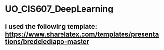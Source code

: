 # UO_CIS607_DeepLearning

## I used the following template: https://www.sharelatex.com/templates/presentations/bredelediapo-master